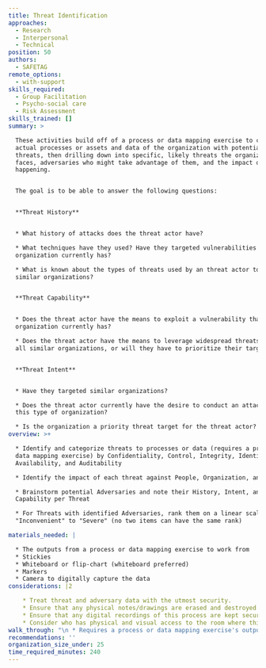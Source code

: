 ```yaml
---
title: Threat Identification
approaches:
  - Research
  - Interpersonal
  - Technical
position: 50
authors:
  - SAFETAG
remote_options:
  - with-support
skills_required:
  - Group Facilitation
  - Psycho-social care
  - Risk Assessment
skills_trained: []
summary: >

  These activities build off of a process or data mapping exercise to connect
  actual processes or assets and data of the organization with potential
  threats, then drilling down into specific, likely threats the organization
  faces, adversaries who might take advantage of them, and the impact of this
  happening.


  The goal is to be able to answer the following questions: 


  **Threat History**


  * What history of attacks does the threat actor have?

  * What techniques have they used? Have they targeted vulnerabilities that the
  organization currently has?

  * What is known about the types of threats used by an threat actor to attack
  similar organizations?


  **Threat Capability**


  * Does the threat actor have the means to exploit a vulnerability that the
  organization currently has?

  * Does the threat actor have the means to leverage widespread threats against
  all similar organizations, or will they have to prioritize their targets?


  **Threat Intent**


  * Have they targeted similar organizations?

  * Does the threat actor currently have the desire to conduct an attack against
  this type of organization?

  * Is the organization a priority threat target for the threat actor? 
overview: >+

  * Identify and categorize threats to processes or data (requires a process or
  data mapping exercise) by Confidentiality, Control, Integrity, Identity,
  Availability, and Auditability

  * Identify the impact of each threat against People, Organization, and Program

  * Brainstorm potential Adversaries and note their History, Intent, and
  Capability per Threat

  * For Threats with identified Adversaries, rank them on a linear scale from
  "Inconvenient" to "Severe" (no two items can have the same rank)

materials_needed: |

  * The outputs from a process or data mapping exercise to work from
  * Stickies
  * Whiteboard or flip-chart (whiteboard preferred)
  * Markers
  * Camera to digitally capture the data
considerations: |2

    * Treat threat and adversary data with the utmost security.
    * Ensure that any physical notes/drawings are erased and destroyed once digitally recorded.
    * Ensure that any digital recordings of this process are kept secure and encrypted. 
    * Consider who has physical and visual access to the room where this process takes place, and if the room can be secured if this activity may span long/overnight breaks.
walk_through: "\n * Requires a process or data mapping exercise's outputs\n\n**Threat Identification (30 minutes per process):**\n\n * Give participants a \"cheat sheet\" of threats.\n  * Explain the types of threats.\n    * **Confidentiality**: If unauthorized individuals find out an asset/process exists.\n    * **Control**: If an asset/process can be accessed by unauthorized individuals.\n    * **Integrity**: If an asset/process is changed without permission.\n    * **Availability**: If an asset/process becomes unavailable.\n    * **Consistency**: If an asset/process becomes unreliable. (Some use **Identity** instead or in addition to Consistency, if an asset/process can be spoofed to appear as owning/coming from someone else.)\n  \t* **Auditability**: If you cannot verify that an asset/process is secure.\n   * Identify a \"interaction line\" from the process map to start with.\n  * Generate a list of threats that would cause that interaction to fail.\n  * Mark the back of the post-it with the interaction name or number.\n  * Write the threat and their impact on post-its and arrange them in an orderly way.\n  * If multiple risks cause the same consequence create a new post-it near the new risk.\n  * Continue doing this for all the interactions in the critical process'.\n  * Discuss and rearrange threats as groupings emerge.\n  * Label threat clusters that appear.\n\n  * **NOTES:**\n    * If any of the impacts identified in the pre-mortum or other process-mapping exercises are not covered ask participants where they would go.\n    * Take photos of the threats once you have finished enumerating them.\n    * Write risks on one set of post-its and impacts on another color of post-its to make it easy to keep track.\n\t* Look at the [\"CVSS v3 Base Metrics\"](https://www.first.org/cvss/calculator/3.0) for an example of the severity of different threats.\n\n**Impact Identification (30 minutes per process):** This exercise has the trainee lead the participants on a brainstorming of hypothetical consequences (impacts) when the threats identified earlier occur.\n\n  * Give participants a pen and three sticky note pads.\n  * Explain the topic and the categories. [^GPR_8_impacts]\n    * Staff/People - (which includes families, friends, and beneficiaries): temporary or permanent\nphysical injury, temporary or longer-term psychological damage, death, legal costs, cost of medical treatment, loss of morale or trust in management.\n    * Organization - loss of or damage to assets, operational inefficiency, loss of program quality or outright suspension; loss of reputation; loss of funding.\n    * Program - reduced program quality, temporary suspension of the program, forced termination of the program.\n  * Instruct each person to generate DIRECT impacts based upon the exiting threat clustering from **Threat Identification.**\n  * Include only one impact per sticky note.\n  * Have one participant quickly describe then place an impact on the board writing along side it the threat that causes it.\n  * Invite others to place similar/the same impacts in proximity and quickly describe how it can occurs.\n  * Repeat the process until all impacts are included.\n  * Have participants add stickies for any secondary/cascading impacts\n  * Discuss and rearrange impacts as groupings emerge.\n  * Label impact clusters that appear.\n\n  * **NOTES:**\n    * Tell participants to write multiple impacts per color.\n\t* Look for opportunities to create sub-groups.\n\t* Limit the time frame for discussion.\n    * Take photos of the impact clusters once you have finished enumerating them.\n\n**Adversary Exploration (Likelyhood):**\n\n  * Explain the topic and the categories. [^GPR_8_Likelihood]\n    * \"History – a past incidence or pattern of attacks on similar organizations.\"\n    * \"Intent – specific threats, a demonstrated intention or mindset to attack.\"\n    * \"Capability – the wherewithal to carry out an attack.\"\n  * Brainstorm adversaries who have demonstrated likelihood to impact their work or one of the process'.\n  * Pick an adversary and write their name on the board.\n  * Write specific instances of adversary history, intent, and capacity announced by the participants.\n  * Repeat the process until all adversaries are completed.\n\n  * **NOTES:**\n\t* Limit the time frame for discussion.\n    * Take photos of the adversary lists.\n\n**Impact Ranking:** The goal of this exercise is to have the trainee lead the host organization in classifying the severity of the possible impacts from the threats they have just explored.\n\n  * Create a post-it for each impact.\n  * Place two points on the wall. On one side are \"Inconvenient\" impacts that disrupt the organization in a very small way. On the other side are \"critical\" impacts that may pose life-safety risks to employees, partners, or the general public.\n  * The low end of the scale may include  a fire alarm may cause the staff to lose a half an hour of work time, but does not impact any short or long-term activities.\n  * The high end of the scale would include events such as a fire that destroys the organizations headquarters and endangers staffs lives or legal issues that cause termination of the program.\n  * Place each item along the severity line from least to most severe impact.\n  * Give each item its own place on the scale. No two items can be the same severity.\n\n  * **NOTES:**\n\t* Listen carefully to every point of deliberation.\n    * As risks are placed on the wall, the trainee can use other already ranked risks to help participants identify the right place. \"Is a robbery more or less likely than a fire?\"\n    * Take photos of the impact scale once you have finished it.\n"
recommendations: ''
organization_size_under: 25
time_required_minutes: 240
---
```


